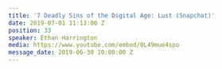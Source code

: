 ```yaml
---
title: '7 Deadly Sins of the Digital Age: Lust (Snapchat)'
date: 2019-07-01 11:13:00 Z
position: 33
speaker: Ethan Harrington
media: https://www.youtube.com/embed/0L49mue4spo
message_date: 2019-06-30 10:00:00 Z
---
```


